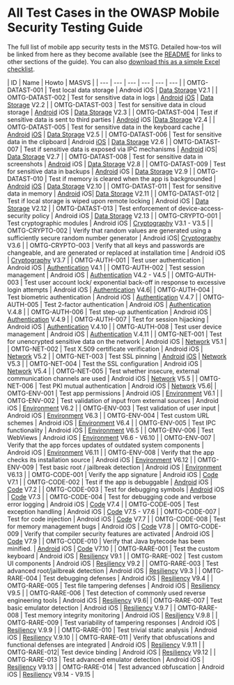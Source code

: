 # All Test Cases in the OWASP Mobile Security Testing Guide

The full list of mobile app security tests in the MSTG. Detailed how-tos will be linked from here as they become available (see the [README](README.md) for links to other sections of the guide). You can also [download this as a simple Excel checklist](Checklist/OWASP-MSTG-Mobile-AppSec-Tests.xlsx).

| ID | Name | Howto | MASVS |
| --- | --- | --- | --- | --- | --- |
| OMTG-DATAST-001 | Test local data storage | Android iOS | [Data Storage](https://github.com/OWASP/owasp-masvs/blob/master/Document/0x07-V2-Data_Storage_and_Privacy_requirements.md) V2.1 |
| OMTG-DATAST-002 | Test for sensitive data in logs | [Android](Document/Testcases/0x01a_OMTG-DATAST_Android.md#OMTG-DATAST-002) [iOS](Document/Testcases/0x02a_OMTG-DATAST_iOS.md#OMTG-DATAST-002) | [Data Storage](https://github.com/OWASP/owasp-masvs/blob/master/Document/0x07-V2-Data_Storage_and_Privacy_requirements.md) V2.2 |
| OMTG-DATAST-003 | Test for sensitive data in cloud storage | [Android](Document/Testcases/0x01a_OMTG-DATAST_Android.md#OMTG-DATAST-003) iOS | [Data Storage](https://github.com/OWASP/owasp-masvs/blob/master/Document/0x07-V2-Data_Storage_and_Privacy_requirements.md) V2.3 |
| OMTG-DATAST-004 | Test if sensitive data is sent to third parties | [Android](Document/Testcases/0x01a_OMTG-DATAST_Android.md#OMTG-DATAST-004) iOS |[Data Storage](https://github.com/OWASP/owasp-masvs/blob/master/Document/0x07-V2-Data_Storage_and_Privacy_requirements.md) V2.4 |
| OMTG-DATAST-005 | Test for sensitive data in the keyboard cache | [Android](Document/Testcases/0x01a_OMTG-DATAST_Android.md#OMTG-DATAST-005) [iOS](Document/Testcases/0x02a_OMTG-DATAST_iOS.md#OMTG-DATAST-005) | [Data Storage](https://github.com/OWASP/owasp-masvs/blob/master/Document/0x07-V2-Data_Storage_and_Privacy_requirements.md) V2.5 |
| OMTG-DATAST-006 | Test for sensitive data in the clipboard  |  Android [iOS](Document/Testcases/0x02a_OMTG-DATAST_iOS.md#OMTG-DATAST-006) | [Data Storage](https://github.com/OWASP/owasp-masvs/blob/master/Document/0x07-V2-Data_Storage_and_Privacy_requirements.md) V2.6 |
| OMTG-DATAST-007 | Test if sensitive data is exposed via IPC mechanisms | [Android](Document/Testcases/0x01a_OMTG-DATAST_Android.md#OMTG-DATAST-007) iOS| [Data Storage](https://github.com/OWASP/owasp-masvs/blob/master/Document/0x07-V2-Data_Storage_and_Privacy_requirements.md) V2.7 |
| OMTG-DATAST-008 | Test for sensitive data in screenshots |  [Android](Document/Testcases/0x01a_OMTG-DATAST_Android.md#OMTG-DATAST-008) iOS | [Data Storage](https://github.com/OWASP/owasp-masvs/blob/master/Document/0x07-V2-Data_Storage_and_Privacy_requirements.md) V2.8 |
| OMTG-DATAST-009 | Test for sensitive data in backups | [Android](Document/Testcases/0x01a_OMTG-DATAST_Android.md#OMTG-DATAST-009) iOS | [Data Storage](https://github.com/OWASP/owasp-masvs/blob/master/Document/0x07-V2-Data_Storage_and_Privacy_requirements.md) V2.9 |
| OMTG-DATAST-010 | Test if memory is cleared when the app is backgrounded | [Android](Document/Testcases/0x01a_OMTG-DATAST_Android.md#OMTG-DATAST-010) [iOS](Document/Testcases/0x02a_OMTG-DATAST_iOS.md#OMTG-DATAST-010) | [Data Storage](https://github.com/OWASP/owasp-masvs/blob/master/Document/0x07-V2-Data_Storage_and_Privacy_requirements.md) V2.10 |
| OMTG-DATAST-011 | Test for sensitive data in memory | [Android](Document/Testcases/0x01a_OMTG-DATAST_Android.md#OMTG-DATAST-011) iOS| [Data Storage](https://github.com/OWASP/owasp-masvs/blob/master/Document/0x07-V2-Data_Storage_and_Privacy_requirements.md) V2.11 |
| OMTG-DATAST-012 | Test if local storage is wiped upon remote locking |  Android iOS | [Data Storage](https://github.com/OWASP/owasp-masvs/blob/master/Document/0x07-V2-Data_Storage_and_Privacy_requirements.md) V2.12 |
| OMTG-DATAST-013 | Test enforcement of device-access-security policy |  Android iOS | [Data Storage](https://github.com/OWASP/owasp-masvs/blob/master/Document/0x07-V2-Data_Storage_and_Privacy_requirements.md) V2.13 |
| OMTG-CRYPTO-001 | Test cryptographic modules |  Android iOS | [Cryptography](https://github.com/OWASP/owasp-masvs/blob/master/Document/0x08-V3-Cryptography_Verification_Requirements.md) V3.1 - V3.5 |
| OMTG-CRYPTO-002 | Verify that random values are generated using a sufficiently secure random number generator | Android iOS| [Cryptography](https://github.com/OWASP/owasp-masvs/blob/master/Document/0x08-V3-Cryptography_Verification_Requirements.md) V3.6 |
| OMTG-CRYPTO-003 | Verify that all keys and passwords are changeable, and are generated or replaced at installation time | Android iOS | [Cryptography](https://github.com/OWASP/owasp-masvs/blob/master/Document/0x08-V3-Cryptography_Verification_Requirements.md) V3.7 |
| OMTG-AUTH-001 | Test user authentication |  Android iOS | [Authentication](https://github.com/OWASP/owasp-masvs/blob/master/Document/0x09-V4-Authentication_and_Session_Management%20Requirements.md) V4.1 |
| OMTG-AUTH-002 | Test session management |  Android iOS | [Authentication](https://github.com/OWASP/owasp-masvs/blob/master/Document/0x09-V4-Authentication_and_Session_Management%20Requirements.md) V4.2 - V4.5 |
| OMTG-AUTH-003 | Test user account lock/ exponential back-off in response to excessive login attempts |  Android iOS | [Authentication](https://github.com/OWASP/owasp-masvs/blob/master/Document/0x09-V4-Authentication_and_Session_Management%20Requirements.md) V4.6|
| OMTG-AUTH-004 | Test biometric authentication |  Android iOS | [Authentication](https://github.com/OWASP/owasp-masvs/blob/master/Document/0x09-V4-Authentication_and_Session_Management%20Requirements.md) V.4.7 |
| OMTG-AUTH-005 | Test 2-factor authentication |  Android iOS | [Authentication](https://github.com/OWASP/owasp-masvs/blob/master/Document/0x09-V4-Authentication_and_Session_Management%20Requirements.md) V.4.8 |
| OMTG-AUTH-006 | Test step-up authentication |  Android iOS | [Authentication](https://github.com/OWASP/owasp-masvs/blob/master/Document/0x09-V4-Authentication_and_Session_Management%20Requirements.md) V.4.9 |
| OMTG-AUTH-007 | Test for session hijacking |  Android iOS | [Authentication](https://github.com/OWASP/owasp-masvs/blob/master/Document/0x09-V4-Authentication_and_Session_Management%20Requirements.md) V.4.10 |
| OMTG-AUTH-008 | Test user device management |  Android iOS | [Authentication](https://github.com/OWASP/owasp-masvs/blob/master/Document/0x09-V4-Authentication_and_Session_Management%20Requirements.md) V.4.11 |
| OMTG-NET-001 | Test for unencrypted sensitive data on the network |  Android iOS | [Network](https://github.com/OWASP/owasp-masvs/blob/master/Document/0x10-V5_Network_communication_requirements.md) V5.1 |
| OMTG-NET-002 | Test X.509 certificate verification |  Android iOS | [Network](https://github.com/OWASP/owasp-masvs/blob/master/Document/0x10-V5_Network_communication_requirements.md) V5.2 |
| OMTG-NET-003 | Test SSL pinning |  [Android](Document/Testcases/0x01d_OMTG-NET_Android.md#OMTG-NET-003) [iOS](Document/Testcases/0x02d_OMTG-NET_iOS.md#OMTG-NET-003) | [Network](https://github.com/OWASP/owasp-masvs/blob/master/Document/0x10-V5_Network_communication_requirements.md) V5.3 |
| OMTG-NET-004 | Test the SSL configuration |  Android iOS | [Network](https://github.com/OWASP/owasp-masvs/blob/master/Document/0x10-V5_Network_communication_requirements.md) V5.4 |
| OMTG-NET-005 | Test whether insecure, external communication channels are used | Android iOS | [Network](https://github.com/OWASP/owasp-masvs/blob/master/Document/0x10-V5_Network_communication_requirements.md) V5.5 |
| OMTG-NET-006 | Test PKI mutual authentication |  Android iOS | [Network](https://github.com/OWASP/owasp-masvs/blob/master/Document/0x10-V5_Network_communication_requirements.md) V5.6|
| OMTG-ENV-001 | Test app permissions |  Android iOS | [Environment](https://github.com/OWASP/owasp-masvs/blob/master/Document/0x11-V6_Interaction_with_the_environment.md) V6.1 |
| OMTG-ENV-002 | Test validation of input from external sources |  Android iOS | [Environment](https://github.com/OWASP/owasp-masvs/blob/master/Document/0x11-V6_Interaction_with_the_environment.md) V6.2  |
| OMTG-ENV-003 | Test validation of user input |  Android iOS | [Environment](https://github.com/OWASP/owasp-masvs/blob/master/Document/0x11-V6_Interaction_with_the_environment.md) V6.3  |
| OMTG-ENV-004 | Test custom URL schemes |  Android iOS |  [Environment](https://github.com/OWASP/owasp-masvs/blob/master/Document/0x11-V6_Interaction_with_the_environment.md) V6.4  |
| OMTG-ENV-005 | Test IPC functionality | Android iOS | [Environment](https://github.com/OWASP/owasp-masvs/blob/master/Document/0x11-V6_Interaction_with_the_environment.md) V6.5  |
| OMTG-ENV-006 | Test WebViews |  Android iOS | [Environment](https://github.com/OWASP/owasp-masvs/blob/master/Document/0x11-V6_Interaction_with_the_environment.md) V6.6 - V6.10 |
| OMTG-ENV-007 | Verify that the app forces updates of outdated system components |  Android iOS | [Environment](https://github.com/OWASP/owasp-masvs/blob/master/Document/0x11-V6_Interaction_with_the_environment.md) V6.11 |
| OMTG-ENV-008 | Verify that the app checks its installation source |  Android iOS | [Environment](https://github.com/OWASP/owasp-masvs/blob/master/Document/0x11-V6_Interaction_with_the_environment.md) V6.12  |
| OMTG-ENV-009 | Test basic root / jailbreak detection |  Android iOS | [Environment](https://github.com/OWASP/owasp-masvs/blob/master/Document/0x11-V6_Interaction_with_the_environment.md) V6.13 |
| OMTG-CODE-001 | Verify the app signature |  Android iOS | [Code](https://github.com/OWASP/owasp-masvs/blob/master/Document/0x12-V7-Code_quality_and_build_setting_requirements.md) V7.1 |
| OMTG-CODE-002 | Test if the app is debuggable | [Android](Document/Testcases/0x01f_OMTG-CODE_Android.md#OMTG-CODE-002) iOS | [Code](Document/0x12-V7-Code_quality_and_build_setting_requirements.md) V7.2 |
| OMTG-CODE-003 | Test for debugging symbols |  [Android](Document/Testcases/0x01f_OMTG-CODE_Android.md#OMTG-CODE-003) iOS | [Code](Document/0x12-V7-Code_quality_and_build_setting_requirements.md) V7.3 |
| OMTG-CODE-004 | Test for debugging code and verbose error logging | Android iOS | [Code](https://github.com/OWASP/owasp-masvs/blob/master/Document/0x12-V7-Code_quality_and_build_setting_requirements.md) V7.4 |
| OMTG-CODE-005 | Test exception handling |  Android iOS | [Code](https://github.com/OWASP/owasp-masvs/blob/master/Document/0x12-V7-Code_quality_and_build_setting_requirements.md) V7.5 - V7.6 |
| OMTG-CODE-007 | Test for code injection |  Android iOS | [Code](https://github.com/OWASP/owasp-masvs/blob/master/Document/0x12-V7-Code_quality_and_build_setting_requirements.md) V7.7 |
| OMTG-CODE-008 | Test for memory management bugs |  Android iOS | [Code](https://github.com/OWASP/owasp-masvs/blob/master/Document/0x12-V7-Code_quality_and_build_setting_requirements.md) V7.8 |
| OMTG-CODE-009 | Verify that compiler security features are activated |  Android iOS | [Code](https://github.com/OWASP/owasp-masvs/blob/master/Document/0x12-V7-Code_quality_and_build_setting_requirements.md) V7.9 |
| OMTG-CODE-010 | Verify that Java bytecode has been minified. |  [Android](Document/Testcases/0x01f_OMTG-CODE_Android.md#OMTG-CODE-010) iOS | [Code](https://github.com/OWASP/owasp-masvs/blob/master/Document/0x12-V7-Code_quality_and_build_setting_requirements.md) V7.10 |
| OMTG-RARE-001 | Test the custom keyboard |  Android iOS | [Resiliency](https://github.com/OWASP/owasp-masvs/blob/master/Document/0x15-V9-Resiliency_Against_Reverse_Engineering_Requirements.md) V9.1 |
| OMTG-RARE-002 | Test custom UI components |  Android iOS | [Resiliency](https://github.com/OWASP/owasp-masvs/blob/master/Document/0x15-V9-Resiliency_Against_Reverse_Engineering_Requirements.md) V9.2 |
| OMTG-RARE-003 | Test advanced root/jailbreak detection |  Android iOS | [Resiliency](https://github.com/OWASP/owasp-masvs/blob/master/Document/0x15-V9-Resiliency_Against_Reverse_Engineering_Requirements.md) V9.3 |
| OMTG-RARE-004 | Test debugging defenses |  Android iOS | [Resiliency](https://github.com/OWASP/owasp-masvs/blob/master/Document/0x15-V9-Resiliency_Against_Reverse_Engineering_Requirements.md) V9.4 |
| OMTG-RARE-005 | Test file tampering defenses | Android iOS | [Resiliency](https://github.com/OWASP/owasp-masvs/blob/master/Document/0x15-V9-Resiliency_Against_Reverse_Engineering_Requirements.md) V9.5 |
| OMTG-RARE-006 | Test detection of commonly used reverse engineering tools |  Android iOS | [Resiliency](https://github.com/OWASP/owasp-masvs/blob/master/Document/0x15-V9-Resiliency_Against_Reverse_Engineering_Requirements.md) V9.6|
| OMTG-RARE-007 | Test basic emulator detection |  Android iOS | [Resiliency](https://github.com/OWASP/owasp-masvs/blob/master/Document/0x15-V9-Resiliency_Against_Reverse_Engineering_Requirements.md) V.9.7 |
| OMTG-RARE-008 | Test memory integrity monitoring |  Android iOS | [Resiliency](https://github.com/OWASP/owasp-masvs/blob/master/Document/0x15-V9-Resiliency_Against_Reverse_Engineering_Requirements.md) V.9.8 |
| OMTG-RARE-009 | Test variability of tampering responses |  Android iOS | [Resiliency](https://github.com/OWASP/owasp-masvs/blob/master/Document/0x15-V9-Resiliency_Against_Reverse_Engineering_Requirements.md) V.9.9 |
| OMTG-RARE-010 | Test trivial static analysis |  Android iOS | [Resiliency](https://github.com/OWASP/owasp-masvs/blob/master/Document/0x15-V9-Resiliency_Against_Reverse_Engineering_Requirements.md) V.9.10 |
| OMTG-RARE-011 | Verify that obfuscations and functional defenses are integrated |  Android iOS | [Resiliency](https://github.com/OWASP/owasp-masvs/blob/master/Document/0x15-V9-Resiliency_Against_Reverse_Engineering_Requirements.md) V.9.11 |
| OMTG-RARE-012| Test device binding |  Android iOS | [Resiliency](https://github.com/OWASP/owasp-masvs/blob/master/Document/0x15-V9-Resiliency_Against_Reverse_Engineering_Requirements.md) V9.12 |
| OMTG-RARE-013 | Test advanced emulator detection |  Android iOS | [Resiliency](https://github.com/OWASP/owasp-masvs/blob/master/Document/0x15-V9-Resiliency_Against_Reverse_Engineering_Requirements.md) V9.13 |
| OMTG-RARE-014 | Test advanced obfuscation |  Android iOS | [Resiliency](https://github.com/OWASP/owasp-masvs/blob/master/Document/0x15-V9-Resiliency_Against_Reverse_Engineering_Requirements.md) V9.14 - V9.15 |

